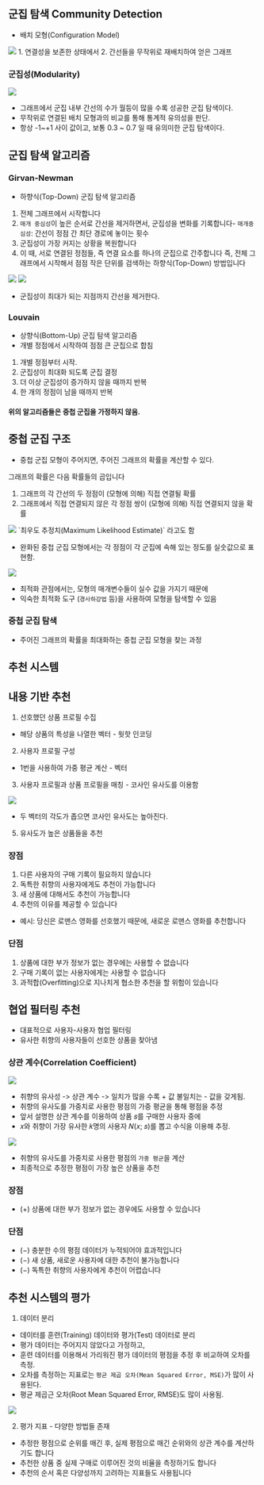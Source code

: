 ## 군집 탐색 Community Detection
- 배치 모형(Configuration Model)
<img src=image/Configuration.png> 
1. 연결성을 보존한 상태에서
2. 간선들을 무작위로 재배치하여 얻은 그래프

###  군집성(Modularity)
<img src=image/modul.PNG>
 
- 그래프에서 군집 내부 간선의 수가 월등이 많을 수록 성공한 군집 탐색이다.
- 무작위로 연결된 배치 모형과의 비교를 통해 통계적 유의성을 판단.
- 항상 -1~+1 사이 값이고, 보통 0.3 ~ 0.7 일 때 유의미한 군집 탐색이다.

## 군집 탐색 알고리즘

### Girvan-Newman
- 하향식(Top-Down) 군집 탐색 알고리즘
1) 전체 그래프에서 시작합니다
2) `매개 중심성`이 높은 순서로 간선을 제거하면서, 군집성을 변화를 기록합니다- `매개중심성`: 간선이 정점 간 최단 경로에 놓이는 횟수
3) 군집성이 가장 커지는 상황을 복원합니다
4) 이 때, 서로 연결된 정점들, 즉 연결 요소를 하나의 군집으로 간주합니다
즉, 전체 그래프에서 시작해서 점점 작은 단위를 검색하는 하향식(Top-Down) 방법입니다
<img src=image/girvan.png>
 
<img src=image/newman.PNG>
 
- 군집성이 최대가 되는 지점까지 간선을 제거한다.

###  Louvain
- 상향식(Bottom-Up) 군집 탐색 알고리즘
- 개별 정점에서 시작하여 점점 큰 군집으로 합침
1. 개별 정점부터 시작.
2. 군집성이 최대화 되도록 군집 결정
3. 더 이상 군집성이 증가하지 않을 때까지 반복
4. 한 개의 정점이 남을 때까지 반복

#### 위의 알고리즘들은 중첩 군집을 가정하지 않음.

## 중첩 군집 구조
- 중첩 군집 모형이 주어지면, 주어진 그래프의 확률을 계산할 수 있다.

그래프의 확률은 다음 확률들의 곱입니다
1) 그래프의 각 간선의 두 정점이 (모형에 의해) 직접 연결될 확률
2) 그래프에서 직접 연결되지 않은 각 정점 쌍이 (모형에 의해) 직접 연결되지 않을 확률
<img src=image/nesting.PNG>
`최우도 추정치(Maximum Likelihood Estimate)` 라고도 함

- 완화된 중첩 군집 모형에서는 각 정점이 각 군집에 속해 있는 정도를 실숫값으로 표현함.
<img src=image/ease.PNG>
 
- 최적화 관점에서는, 모형의 매개변수들이 실수 값을 가지기 때문에
- 익숙한 최적화 도구 (`경사하강법` 등)을 사용하여 모형을 탐색할 수 있음

### 중첩 군집 탐색
- 주어진 그래프의 확률을 최대화하는 중첩 군집 모형을 찾는 과정

## 추천 시스템

## 내용 기반 추천
1. 선호했던 상품 프로필 수집
- 해당 상품의 특성을 나열한 벡터 - 웟핫 인코딩
2. 사용자 프로필 구성
- 1번을 사용하여 가중 평균 계산 - 벡터
3. 사용자 프로필과 상품 프로필을 매칭 - 코사인 유사도를 이용함
<img src=image/cos.PNG>
 
- 두 벡터의 각도가 좁으면 코사인 유사도는 높아진다.
5. 유사도가 높은 상품들을 추천

### 장점
1. 다른 사용자의 구매 기록이 필요하지 않습니다
2. 독특한 취향의 사용자에게도 추천이 가능합니다
3. 새 상품에 대해서도 추천이 가능합니다
4. 추천의 이유를 제공할 수 있습니다
- 예시: 당신은 로맨스 영화를 선호했기 때문에, 새로운 로맨스 영화를 추천합니다

### 단점
1. 상품에 대한 부가 정보가 없는 경우에는 사용할 수 없습니다
2. 구매 기록이 없는 사용자에게는 사용할 수 없습니다
3. 과적합(Overfitting)으로 지나치게 협소한 추천을 할 위험이 있습니다

## 협업 필터링 추천
- 대표적으로 사용자-사용자 협업 필터링
- 유사한 취향의 사용자들이 선호한 상품을 찾아냄

### 상관 계수(Correlation Coefficient)
<img src=image/correlation.PNG>
 
- 취향의 유사성 -> 상관 계수 -> 일치가 많을 수록 + 값 불일치는 - 값을 갖게됨.
- 취향의 유사도를 가중치로 사용한 평점의 가중 평균을 통해 평점을 추정
- 앞서 설명한 상관 계수를 이용하여 상품 𝑠를 구매한 사용자 중에
- 𝑥와 취향이 가장 유사한 𝑘명의 사용자 𝑁(𝑥; 𝑠)를 뽑고 수식을 이용해 추정.
<img src=image/sin.PNG>
 
- 취향의 유사도를 가중치로 사용한 평점의 `가중 평균`을 계산
- 최종적으로 추정한 평점이 가장 높은 상품을 추천

### 장점
- (+) 상품에 대한 부가 정보가 없는 경우에도 사용할 수 있습니다

### 단점
- (−) 충분한 수의 평점 데이터가 누적되어야 효과적입니다
- (−) 새 상품, 새로운 사용자에 대한 추천이 불가능합니다
- (−) 독특한 취향의 사용자에게 추천이 어렵습니다

## 추천 시스템의 평가
1. 데이터 분리
  - 데이터를 훈련(Training) 데이터와 평가(Test) 데이터로 분리
  - 평가 데이터는 주어지지 않았다고 가정하고,
  - 훈련 데이터를 이용해서 가리워진 평가 데이터의 평점을 추정 후 비교하여 오차를 측정.
  - 오차를 측정하는 지표로는 `평균 제곱 오차(Mean Squared Error, MSE)`가 많이 사용된다.
  - 평균 제곱근 오차(Root Mean Squared Error, RMSE)도 많이 사용됨.
<img src=image/rmse.PNG>

2. 평가 지표 - 다양한 방법들 존재
- 추정한 평점으로 순위를 매긴 후, 실제 평점으로 매긴 순위와의 상관 계수를 계산하기도 합니다
- 추천한 상품 중 실제 구매로 이루어진 것의 비율을 측정하기도 합니다
- 추천의 순서 혹은 다양성까지 고려하는 지표들도 사용됩니다



